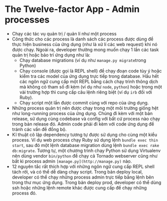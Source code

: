 # The Twelve-factor App - Admin processes

- Chạy các tác vụ quản trị / quản lí như một process
- Công thức cho các process là danh sách các process được dùng để thực hiện business của ứng dụng (như là xử lí các web request) khi nó được chạy. Ngoài ra, developer thường mong muốn chạy 1 lần các task quản trị hoặc bảo trì ứng dụng như là:
    - Chạy database migrations (ví dụ như `manage.py migrate`trong Python)
    - Chạy console (được gọi là REPL shell) để chạy đoạn code tùy ý hoặc kiểm tra các model của ứng dụng trực tiếp trong database. Hầu hết các ngôn ngữ cung cấp một REPL bằng cách chạy trình thông dịch mà không có tham số đi kèm (ví dụ như `node`, `python`) hoặc trong một vài trường hợp thì cung cấp câu lệnh riêng biệt (ví dụ `irb` đối với Ruby).
    - Chạy script một lần được commit cùng với repo của ứng dụng.
- Những process quản trị nên được chạy trong một môi trường giống hệt như long-running process của ứng dụng. Chúng đi kèm với một bản release, sử dụng cùng codebase và config với bất cứ process nào chạy trong bản release đó. Admin code phải đi kèm với code ứng dụng để tránh các vấn đề đồng bộ.
- Kĩ thuật cô lập dependency tương tự được sử dụng cho cùng một kiểu process. Ví dụ web process chạy Ruby sử dụng lệnh `bundle exec thin start`, sau đó một lệnh database migration dùng lệnh `bundle exec rake db:migrate`. Tương tự, một chương trình chạy Python sử dụng Virtualenv nên dùng vendor `bin/python` để chạy cả Tornado webserver cũng như bất kì process admin `[manage.py](http://manage.py)` nào.
- 12 nguyên tắc rất thích hợp với những ngôn ngữ cung cấp REPL shell tách rời, và có thể dễ dàng chạy script. Trong bản deploy local, developer có thể chạy những process admin trực tiếp bằng lệnh bên trong thư mục ứng dụng. Trong bản deploy prod, developer có thể dùng ssh hoặc những lệnh remote khác được cung cấp để chạy những process đó.
